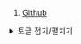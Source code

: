 1. [Github](Github/git_hub_1.md)
<details>
<summary>토글 접기/펼치기</summary>
<div markdown="1">

- 안녕
- 방가원

</div>
</details>
